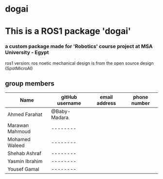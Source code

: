 # dogai

# This is a ROS1 package 'dogai'

### a custom package made for 'Robotics' course project at MSA University - Egypt

ros1 version: ros noetic
mechanical design is from the open source design (SpotMicroAI)

## group members

| Name            | gitHub username | email address | phone number |
| --------------- | --------------- | ------------- | ------------ |
| Ahmed Farahat   | @Baby-Madara    |               |              |
| Marawan Mahmoud | --------        |               |              |
| Mohamed Waleed  | --------        |               |              |
| Shehab Ashraf   | --------        |               |              |
| Yasmin Ibrahim  | --------        |               |              |
| Yousef Gamal    | --------        |               |              |
